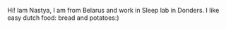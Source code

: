 Hi! Iam Nastya, I am from Belarus and work in Sleep lab in Donders. I like easy dutch food: bread and potatoes:)
